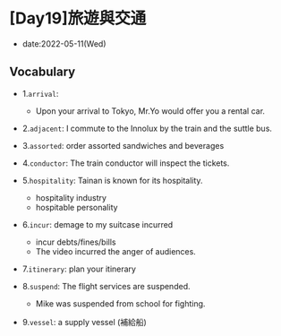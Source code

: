 # [Day19]旅遊與交通

* date:2022-05-11(Wed)

## Vocabulary

* 1.`arrival`: 
    * Upon your arrival to Tokyo, Mr.Yo would offer you a rental car.


* 2.`adjacent`: I commute to the Innolux by the train and the suttle bus.

* 3.`assorted`: order assorted sandwiches and beverages

* 4.`conductor`: The train conductor will inspect the tickets.

* 5.`hospitality`: Tainan is known for its hospitality.
    * hospitality industry
    * hospitable personality

* 6.`incur`: demage to my suitcase incurred
    * incur debts/fines/bills
    * The video incurred the anger of audiences.

* 7.`itinerary`: plan your itinerary

* 8.`suspend`: The flight services are suspended.
    * Mike was suspended from school for fighting.

* 9.`vessel`: a supply vessel (補給船)

